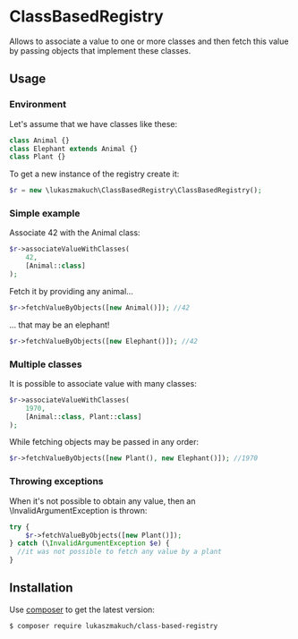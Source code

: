 # ClassBasedRegistry
Allows to associate a value to one or more classes and then fetch this value by passing objects that implement these classes.

## Usage
### Environment
Let's assume that we have classes like these:
```php
class Animal {}
class Elephant extends Animal {}
class Plant {}
```
To get a new instance of the registry create it:
```php
$r = new \lukaszmakuch\ClassBasedRegistry\ClassBasedRegistry();
```
### Simple example
Associate 42 with the Animal class:
```php
$r->associateValueWithClasses(
    42,
    [Animal::class]
);
```
Fetch it by providing any animal...
```php
$r->fetchValueByObjects([new Animal()]); //42
```
... that may be an elephant!
```php
$r->fetchValueByObjects([new Elephant()]); //42
```
### Multiple classes
It is possible to associate value with many classes:
```php
$r->associateValueWithClasses(
    1970,
    [Animal::class, Plant::class]
);
```
While fetching objects may be passed in any order:
```php
$r->fetchValueByObjects([new Plant(), new Elephant()]); //1970
```
### Throwing exceptions
When it's not possible to obtain any value, then an 
\InvalidArgumentException is thrown:
```php
try {
    $r->fetchValueByObjects([new Plant()]);
} catch (\InvalidArgumentException $e) {
  //it was not possible to fetch any value by a plant
}
```
## Installation
Use [composer](https://getcomposer.org) to get the latest version:
```
$ composer require lukaszmakuch/class-based-registry
```
